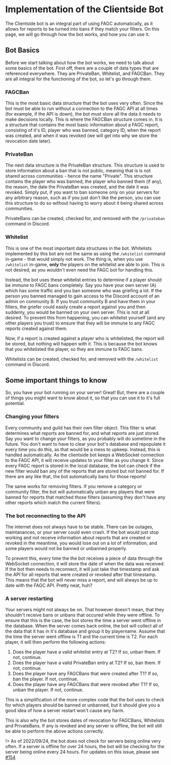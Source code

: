 # Implementation of the Clientside Bot

The Clientside bot is an integral part of using FAGC automatically, as it allows for reports to be turned into bans if they match your filters.
On this page, we will go through how the bot works, and how you can use it.

## Bot Basics

Before we start talking about how the bot works, we need to talk about some basics of the bot.
First off, there are a couple of data types that are referenced everywhere. They are PrivateBan, Whitelist, and FAGCBan.
They are all integral for the functioning of the bot, so let's go through them.

### FAGCBan

This is the most basic data structure that the bot uses very often. Since the bot must be able to run without a connection to the FAGC API at all times
(for example, if the API is down), the bot must store all the data it needs to make decisions locally. This is where the FAGCBan structure comes in.
It is a structure that contains the most basic information about a FAGC report, consisting of it's ID, player who was banned, category ID, when the report
was created, and when it was revoked (we will get into why we store the revocation date later).

### PrivateBan

The next data structure is the PrivateBan structure. This structure is used to store information about a ban that is not public, meaning that is is not
shared across communities - hence the name "Private". This structure contains the player who was banned, the player who banned them (if any), the reason,
the date the PrivateBan was created, and the date it was revoked. Simply put, if you want to ban someone only on your servers for any arbitrary reason,
such as if you just don't like the person, you can use this structure to do so without having to worry about it being shared across communities.

PrivateBans can be created, checked for, and removed with the `/privateban` command in Discord.

### Whitelist

This is one of the most important data structures in the bot. Whitelists implemented by this bot are not the same as using the `/whitelist` command
in-game - that would simply not work. The thing is, when you use `/whitelist` in-game, **only** the players on the whitelist are able to join. This is
not desired, as you wouldn't even need the FAGC bot for handling this.

Instead, the bot uses these whitelist entries to determine if a player should be immune to FAGC bans completely.
Say you have your own server (A) which has some traffic and you ban someone who was griefing a lot. If the person you
banned managed to gain access to the Discord account of an admin on community B. If you trust community B and have them in your filters, the griefer
could easily create a report against you and then suddenly, you would be banned on your own server. This is not at all desired. To prevent this from
happening, you can whitelist yourself (and any other players you trust) to ensure that they will be immune to any FAGC reports created against them.

Now, if a report is created against a player who is whitelisted, the report will be stored, but nothing will happen with it. This is because the bot
knows that you whitelisted the player, so they are immune to FAGC bans.

Whitelists can be created, checked for, and removed with the `/whitelist` command in Discord.


## Some important things to know

So, you have your bot running on your server! Great! But, there are a couple of things you might want to know about it, so that you can use it to it's
full potential.

### Changing your filters

Every community and guild has their own filter object. This filter is what determines what reports are banned for, and what reports are just stored.
Say you want to change your filters, as you probably will do sometime in the future. You don't want to have to clear your bot's database and repopulate it
every time you do this, as that would be a mess to upkeep. Instead, this is handled automatically. As the clientside bot keeps a WebSocket connection to
the FAGC API, it will receive updates to your filter as you change it. Since every FAGC report is stored in the local database, the bot can check if
the new filter would ban any of the reports that are stored but not banned for. If there are any like that, the bot automatically bans for those reports!

The same works for removing filters. If you remove a category or community filter, the bot will automatically unban any players that were banned for
reports that matched those filters (assuming they don't have any other reports which match the current filters).


### The bot reconnecting to the API

The internet does not always have to be stable. There can be outages, maintanances, or your server could even crash. If the bot would just stop working
and not receive information about reports that are created or revoked in the meantime, you would lose out on a lot of information, and some players would
not be banned or unbanned properly.

To prevent this, every time the the bot receives a piece of data through the WebSocket connection, it will store the date of when the data was received.
If the bot then needs to reconnect, it will just take that timestamp and ask the API for all reports that were created or revoked after that timestamp.
This means that the bot will never miss a report, and will always be up to date with the FAGC API. Pretty neat, huh?

### A server restarting

Your servers might not always be on. That however doesn't mean, that they shouldn't receive bans or unbans that occured while they were offline. To ensure
that this is the case, the bot stores the time a server went offline in the database. When the server comes back online, the bot will collect all of the
data that it has in it's database and group it by playername. Assume that the time the server went offline is T1 and the current time is T2. For each player, it will then perform the following actions:

1. Does the player have a valid whitelist entry at T2? If so, unban them. If not, continue.
2. Does the player have a valid PrivateBan entry at T2? If so, ban them. If not, continue.
3. Does the player have any FAGCBans that were created after T1? If so, ban the player. If not, continue.
4. Does the player have any FAGCBans that were revoked after T1? If so, unban the player. If not, continue.

This is a simplification of the more complex code that the bot uses to check for which players should be banned or unbanned, but it should give you a good
idea of how a server restart won't cause any harm.

This is also why the bot stores dates of revocation for FAGCBans, Whitelists and PrivateBans. If any is revoked and any server is offline, the bot will
still be able to perform the above actions correctly.

!> As of 2022/09/24, the bot does not check for servers being online very often. If a server is offline for over 24 hours, the bot will be checking for the
server being online every 24 hours. For updates on this issue, please see [#154](https://github.com/FactorioAntigrief/FactorioAntigrief/issues/154)